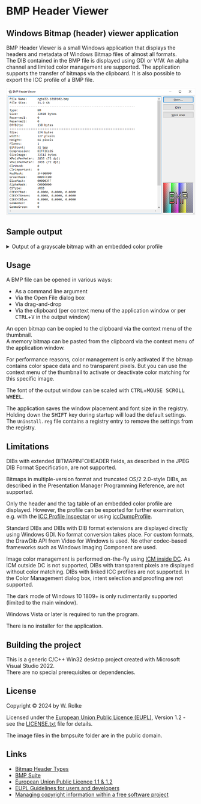# BMP Header Viewer

## Windows Bitmap (header) viewer application

BMP Header Viewer is a small Windows application that displays the headers and metadata of Windows Bitmap files of almost all formats.  
The DIB contained in the BMP file is displayed using GDI or VfW. An alpha channel and limited color management are supported. The application supports the transfer of bitmaps via the clipboard. It is also possible to export the ICC profile of a BMP file.

<p>
<picture>
<source media="(prefers-color-scheme: dark)" srcset="BmpHeaderViewer.dark.png">
<source media="(prefers-color-scheme: light)" srcset="BmpHeaderViewer.light.png">
<img alt="Screenshot of BMP Header Viewer" src="BmpHeaderViewer.light.png">
</picture>
</p>

## Sample output

<details>

<summary>Output of a grayscale bitmap with an embedded color profile</summary>

```
File Name:	Grayscale.bmp
File Size:	5.46 KB
------------------------------------------------------------------------
Type:		BM
Size:		5594 bytes
Reserved1:	0
Reserved2:	0
OffBits:	1162 bytes
------------------------------------------------------------------------
Size:		124 bytes
Width:		80 pixels
Height:		50 pixels
Planes:		1
BitCount:	8 bpp
Compression:	RGB
SizeImage:	0 bytes
XPelsPerMeter:	0
YPelsPerMeter:	0
ClrUsed:	256
ClrImportant:	0
RedMask:	00000000
GreenMask:	00000000
BlueMask:	00000000
AlphaMask:	00000000
CSType:		MBED
CIEXYZRed:	0.0000, 0.0000, 0.0000
CIEXYZGreen:	0.0000, 0.0000, 0.0000
CIEXYZBlue:	0.0000, 0.0000, 0.0000
GammaRed:	0
GammaGreen:	0
GammaBlue:	0
Intent:		GM_IMAGES (Perceptual)
ProfileData:	5148 bytes
ProfileSize:	432 bytes
Reserved:	0
------------------------------------------------------------------------
  I|   B   G   R   X |I | B  G  R  X  |
  0|   0   0   0   0 |00| 00 00 00 00 | black
  1|   1   1   1   0 |01| 01 01 01 00 |
  2|   2   2   2   0 |02| 02 02 02 00 |
  3|   3   3   3   0 |03| 03 03 03 00 |
  4|   4   4   4   0 |04| 04 04 04 00 |
  5|   5   5   5   0 |05| 05 05 05 00 |
  6|   6   6   6   0 |06| 06 06 06 00 |
  7|   7   7   7   0 |07| 07 07 07 00 |
  8|   8   8   8   0 |08| 08 08 08 00 |
  9|   9   9   9   0 |09| 09 09 09 00 |
 10|  10  10  10   0 |0A| 0A 0A 0A 00 |
 11|  11  11  11   0 |0B| 0B 0B 0B 00 |
 12|  12  12  12   0 |0C| 0C 0C 0C 00 |
 13|  13  13  13   0 |0D| 0D 0D 0D 00 |
 14|  14  14  14   0 |0E| 0E 0E 0E 00 |
 15|  15  15  15   0 |0F| 0F 0F 0F 00 |
 16|  16  16  16   0 |10| 10 10 10 00 |
 17|  17  17  17   0 |11| 11 11 11 00 |
 18|  18  18  18   0 |12| 12 12 12 00 |
 19|  19  19  19   0 |13| 13 13 13 00 |
 20|  20  20  20   0 |14| 14 14 14 00 |
 21|  21  21  21   0 |15| 15 15 15 00 |
 22|  22  22  22   0 |16| 16 16 16 00 |
 23|  23  23  23   0 |17| 17 17 17 00 |
 24|  24  24  24   0 |18| 18 18 18 00 |
 25|  25  25  25   0 |19| 19 19 19 00 |
 26|  26  26  26   0 |1A| 1A 1A 1A 00 |
 27|  27  27  27   0 |1B| 1B 1B 1B 00 |
 28|  28  28  28   0 |1C| 1C 1C 1C 00 |
 29|  29  29  29   0 |1D| 1D 1D 1D 00 |
 30|  30  30  30   0 |1E| 1E 1E 1E 00 |
 31|  31  31  31   0 |1F| 1F 1F 1F 00 |
 32|  32  32  32   0 |20| 20 20 20 00 |
 33|  33  33  33   0 |21| 21 21 21 00 |
 34|  34  34  34   0 |22| 22 22 22 00 |
 35|  35  35  35   0 |23| 23 23 23 00 |
 36|  36  36  36   0 |24| 24 24 24 00 |
 37|  37  37  37   0 |25| 25 25 25 00 |
 38|  38  38  38   0 |26| 26 26 26 00 |
 39|  39  39  39   0 |27| 27 27 27 00 |
 40|  40  40  40   0 |28| 28 28 28 00 |
 41|  41  41  41   0 |29| 29 29 29 00 |
 42|  42  42  42   0 |2A| 2A 2A 2A 00 |
 43|  43  43  43   0 |2B| 2B 2B 2B 00 |
 44|  44  44  44   0 |2C| 2C 2C 2C 00 |
 45|  45  45  45   0 |2D| 2D 2D 2D 00 |
 46|  46  46  46   0 |2E| 2E 2E 2E 00 |
 47|  47  47  47   0 |2F| 2F 2F 2F 00 |
 48|  48  48  48   0 |30| 30 30 30 00 |
 49|  49  49  49   0 |31| 31 31 31 00 |
 50|  50  50  50   0 |32| 32 32 32 00 |
 51|  51  51  51   0 |33| 33 33 33 00 |
 52|  52  52  52   0 |34| 34 34 34 00 |
 53|  53  53  53   0 |35| 35 35 35 00 |
 54|  54  54  54   0 |36| 36 36 36 00 |
 55|  55  55  55   0 |37| 37 37 37 00 |
 56|  56  56  56   0 |38| 38 38 38 00 |
 57|  57  57  57   0 |39| 39 39 39 00 |
 58|  58  58  58   0 |3A| 3A 3A 3A 00 |
 59|  59  59  59   0 |3B| 3B 3B 3B 00 |
 60|  60  60  60   0 |3C| 3C 3C 3C 00 |
 61|  61  61  61   0 |3D| 3D 3D 3D 00 |
 62|  62  62  62   0 |3E| 3E 3E 3E 00 |
 63|  63  63  63   0 |3F| 3F 3F 3F 00 |
 64|  64  64  64   0 |40| 40 40 40 00 |
 65|  65  65  65   0 |41| 41 41 41 00 |
 66|  66  66  66   0 |42| 42 42 42 00 |
 67|  67  67  67   0 |43| 43 43 43 00 |
 68|  68  68  68   0 |44| 44 44 44 00 |
 69|  69  69  69   0 |45| 45 45 45 00 |
 70|  70  70  70   0 |46| 46 46 46 00 |
 71|  71  71  71   0 |47| 47 47 47 00 |
 72|  72  72  72   0 |48| 48 48 48 00 |
 73|  73  73  73   0 |49| 49 49 49 00 |
 74|  74  74  74   0 |4A| 4A 4A 4A 00 |
 75|  75  75  75   0 |4B| 4B 4B 4B 00 |
 76|  76  76  76   0 |4C| 4C 4C 4C 00 |
 77|  77  77  77   0 |4D| 4D 4D 4D 00 |
 78|  78  78  78   0 |4E| 4E 4E 4E 00 |
 79|  79  79  79   0 |4F| 4F 4F 4F 00 |
 80|  80  80  80   0 |50| 50 50 50 00 |
 81|  81  81  81   0 |51| 51 51 51 00 |
 82|  82  82  82   0 |52| 52 52 52 00 |
 83|  83  83  83   0 |53| 53 53 53 00 |
 84|  84  84  84   0 |54| 54 54 54 00 |
 85|  85  85  85   0 |55| 55 55 55 00 |
 86|  86  86  86   0 |56| 56 56 56 00 |
 87|  87  87  87   0 |57| 57 57 57 00 |
 88|  88  88  88   0 |58| 58 58 58 00 |
 89|  89  89  89   0 |59| 59 59 59 00 |
 90|  90  90  90   0 |5A| 5A 5A 5A 00 |
 91|  91  91  91   0 |5B| 5B 5B 5B 00 |
 92|  92  92  92   0 |5C| 5C 5C 5C 00 |
 93|  93  93  93   0 |5D| 5D 5D 5D 00 |
 94|  94  94  94   0 |5E| 5E 5E 5E 00 |
 95|  95  95  95   0 |5F| 5F 5F 5F 00 |
 96|  96  96  96   0 |60| 60 60 60 00 |
 97|  97  97  97   0 |61| 61 61 61 00 |
 98|  98  98  98   0 |62| 62 62 62 00 |
 99|  99  99  99   0 |63| 63 63 63 00 |
100| 100 100 100   0 |64| 64 64 64 00 |
101| 101 101 101   0 |65| 65 65 65 00 |
102| 102 102 102   0 |66| 66 66 66 00 |
103| 103 103 103   0 |67| 67 67 67 00 |
104| 104 104 104   0 |68| 68 68 68 00 |
105| 105 105 105   0 |69| 69 69 69 00 |
106| 106 106 106   0 |6A| 6A 6A 6A 00 |
107| 107 107 107   0 |6B| 6B 6B 6B 00 |
108| 108 108 108   0 |6C| 6C 6C 6C 00 |
109| 109 109 109   0 |6D| 6D 6D 6D 00 |
110| 110 110 110   0 |6E| 6E 6E 6E 00 |
111| 111 111 111   0 |6F| 6F 6F 6F 00 |
112| 112 112 112   0 |70| 70 70 70 00 |
113| 113 113 113   0 |71| 71 71 71 00 |
114| 114 114 114   0 |72| 72 72 72 00 |
115| 115 115 115   0 |73| 73 73 73 00 |
116| 116 116 116   0 |74| 74 74 74 00 |
117| 117 117 117   0 |75| 75 75 75 00 |
118| 118 118 118   0 |76| 76 76 76 00 |
119| 119 119 119   0 |77| 77 77 77 00 |
120| 120 120 120   0 |78| 78 78 78 00 |
121| 121 121 121   0 |79| 79 79 79 00 |
122| 122 122 122   0 |7A| 7A 7A 7A 00 |
123| 123 123 123   0 |7B| 7B 7B 7B 00 |
124| 124 124 124   0 |7C| 7C 7C 7C 00 |
125| 125 125 125   0 |7D| 7D 7D 7D 00 |
126| 126 126 126   0 |7E| 7E 7E 7E 00 |
127| 127 127 127   0 |7F| 7F 7F 7F 00 |
128| 128 128 128   0 |80| 80 80 80 00 | medium gray
129| 129 129 129   0 |81| 81 81 81 00 |
130| 130 130 130   0 |82| 82 82 82 00 |
131| 131 131 131   0 |83| 83 83 83 00 |
132| 132 132 132   0 |84| 84 84 84 00 |
133| 133 133 133   0 |85| 85 85 85 00 |
134| 134 134 134   0 |86| 86 86 86 00 |
135| 135 135 135   0 |87| 87 87 87 00 |
136| 136 136 136   0 |88| 88 88 88 00 |
137| 137 137 137   0 |89| 89 89 89 00 |
138| 138 138 138   0 |8A| 8A 8A 8A 00 |
139| 139 139 139   0 |8B| 8B 8B 8B 00 |
140| 140 140 140   0 |8C| 8C 8C 8C 00 |
141| 141 141 141   0 |8D| 8D 8D 8D 00 |
142| 142 142 142   0 |8E| 8E 8E 8E 00 |
143| 143 143 143   0 |8F| 8F 8F 8F 00 |
144| 144 144 144   0 |90| 90 90 90 00 |
145| 145 145 145   0 |91| 91 91 91 00 |
146| 146 146 146   0 |92| 92 92 92 00 |
147| 147 147 147   0 |93| 93 93 93 00 |
148| 148 148 148   0 |94| 94 94 94 00 |
149| 149 149 149   0 |95| 95 95 95 00 |
150| 150 150 150   0 |96| 96 96 96 00 |
151| 151 151 151   0 |97| 97 97 97 00 |
152| 152 152 152   0 |98| 98 98 98 00 |
153| 153 153 153   0 |99| 99 99 99 00 |
154| 154 154 154   0 |9A| 9A 9A 9A 00 |
155| 155 155 155   0 |9B| 9B 9B 9B 00 |
156| 156 156 156   0 |9C| 9C 9C 9C 00 |
157| 157 157 157   0 |9D| 9D 9D 9D 00 |
158| 158 158 158   0 |9E| 9E 9E 9E 00 |
159| 159 159 159   0 |9F| 9F 9F 9F 00 |
160| 160 160 160   0 |A0| A0 A0 A0 00 |
161| 161 161 161   0 |A1| A1 A1 A1 00 |
162| 162 162 162   0 |A2| A2 A2 A2 00 |
163| 163 163 163   0 |A3| A3 A3 A3 00 |
164| 164 164 164   0 |A4| A4 A4 A4 00 |
165| 165 165 165   0 |A5| A5 A5 A5 00 |
166| 166 166 166   0 |A6| A6 A6 A6 00 |
167| 167 167 167   0 |A7| A7 A7 A7 00 |
168| 168 168 168   0 |A8| A8 A8 A8 00 |
169| 169 169 169   0 |A9| A9 A9 A9 00 |
170| 170 170 170   0 |AA| AA AA AA 00 |
171| 171 171 171   0 |AB| AB AB AB 00 |
172| 172 172 172   0 |AC| AC AC AC 00 |
173| 173 173 173   0 |AD| AD AD AD 00 |
174| 174 174 174   0 |AE| AE AE AE 00 |
175| 175 175 175   0 |AF| AF AF AF 00 |
176| 176 176 176   0 |B0| B0 B0 B0 00 |
177| 177 177 177   0 |B1| B1 B1 B1 00 |
178| 178 178 178   0 |B2| B2 B2 B2 00 |
179| 179 179 179   0 |B3| B3 B3 B3 00 |
180| 180 180 180   0 |B4| B4 B4 B4 00 |
181| 181 181 181   0 |B5| B5 B5 B5 00 |
182| 182 182 182   0 |B6| B6 B6 B6 00 |
183| 183 183 183   0 |B7| B7 B7 B7 00 |
184| 184 184 184   0 |B8| B8 B8 B8 00 |
185| 185 185 185   0 |B9| B9 B9 B9 00 |
186| 186 186 186   0 |BA| BA BA BA 00 |
187| 187 187 187   0 |BB| BB BB BB 00 |
188| 188 188 188   0 |BC| BC BC BC 00 |
189| 189 189 189   0 |BD| BD BD BD 00 |
190| 190 190 190   0 |BE| BE BE BE 00 |
191| 191 191 191   0 |BF| BF BF BF 00 |
192| 192 192 192   0 |C0| C0 C0 C0 00 | light gray
193| 193 193 193   0 |C1| C1 C1 C1 00 |
194| 194 194 194   0 |C2| C2 C2 C2 00 |
195| 195 195 195   0 |C3| C3 C3 C3 00 |
196| 196 196 196   0 |C4| C4 C4 C4 00 |
197| 197 197 197   0 |C5| C5 C5 C5 00 |
198| 198 198 198   0 |C6| C6 C6 C6 00 |
199| 199 199 199   0 |C7| C7 C7 C7 00 |
200| 200 200 200   0 |C8| C8 C8 C8 00 |
201| 201 201 201   0 |C9| C9 C9 C9 00 |
202| 202 202 202   0 |CA| CA CA CA 00 |
203| 203 203 203   0 |CB| CB CB CB 00 |
204| 204 204 204   0 |CC| CC CC CC 00 |
205| 205 205 205   0 |CD| CD CD CD 00 |
206| 206 206 206   0 |CE| CE CE CE 00 |
207| 207 207 207   0 |CF| CF CF CF 00 |
208| 208 208 208   0 |D0| D0 D0 D0 00 |
209| 209 209 209   0 |D1| D1 D1 D1 00 |
210| 210 210 210   0 |D2| D2 D2 D2 00 |
211| 211 211 211   0 |D3| D3 D3 D3 00 |
212| 212 212 212   0 |D4| D4 D4 D4 00 |
213| 213 213 213   0 |D5| D5 D5 D5 00 |
214| 214 214 214   0 |D6| D6 D6 D6 00 |
215| 215 215 215   0 |D7| D7 D7 D7 00 |
216| 216 216 216   0 |D8| D8 D8 D8 00 |
217| 217 217 217   0 |D9| D9 D9 D9 00 |
218| 218 218 218   0 |DA| DA DA DA 00 |
219| 219 219 219   0 |DB| DB DB DB 00 |
220| 220 220 220   0 |DC| DC DC DC 00 |
221| 221 221 221   0 |DD| DD DD DD 00 |
222| 222 222 222   0 |DE| DE DE DE 00 |
223| 223 223 223   0 |DF| DF DF DF 00 |
224| 224 224 224   0 |E0| E0 E0 E0 00 |
225| 225 225 225   0 |E1| E1 E1 E1 00 |
226| 226 226 226   0 |E2| E2 E2 E2 00 |
227| 227 227 227   0 |E3| E3 E3 E3 00 |
228| 228 228 228   0 |E4| E4 E4 E4 00 |
229| 229 229 229   0 |E5| E5 E5 E5 00 |
230| 230 230 230   0 |E6| E6 E6 E6 00 |
231| 231 231 231   0 |E7| E7 E7 E7 00 |
232| 232 232 232   0 |E8| E8 E8 E8 00 |
233| 233 233 233   0 |E9| E9 E9 E9 00 |
234| 234 234 234   0 |EA| EA EA EA 00 |
235| 235 235 235   0 |EB| EB EB EB 00 |
236| 236 236 236   0 |EC| EC EC EC 00 |
237| 237 237 237   0 |ED| ED ED ED 00 |
238| 238 238 238   0 |EE| EE EE EE 00 |
239| 239 239 239   0 |EF| EF EF EF 00 |
240| 240 240 240   0 |F0| F0 F0 F0 00 |
241| 241 241 241   0 |F1| F1 F1 F1 00 |
242| 242 242 242   0 |F2| F2 F2 F2 00 |
243| 243 243 243   0 |F3| F3 F3 F3 00 |
244| 244 244 244   0 |F4| F4 F4 F4 00 |
245| 245 245 245   0 |F5| F5 F5 F5 00 |
246| 246 246 246   0 |F6| F6 F6 F6 00 |
247| 247 247 247   0 |F7| F7 F7 F7 00 |
248| 248 248 248   0 |F8| F8 F8 F8 00 |
249| 249 249 249   0 |F9| F9 F9 F9 00 |
250| 250 250 250   0 |FA| FA FA FA 00 |
251| 251 251 251   0 |FB| FB FB FB 00 |
252| 252 252 252   0 |FC| FC FC FC 00 |
253| 253 253 253   0 |FD| FD FD FD 00 |
254| 254 254 254   0 |FE| FE FE FE 00 |
255| 255 255 255   0 |FF| FF FF FF 00 | white
------------------------------------------------------------------------
ProfileSize:	432 bytes
CMMType:	ADBE
Version:	2.1.0
Class:		mntr
ColorSpace:	GRAY
PCS:		XYZ 
DateTime:	1999-06-03 00:00:00
Signature:	acsp
Platform:	MSFT
ProfileFlags:	00000000
Manufacturer:	none
Model:		0
Attributes:	0000000000000000
Intent:		RELATIVE_COLORIMETRIC
Illuminant:	0.9642, 1.0000, 0.8249
Creator:	ADBE
------------------------------------------------------------------------
TagCount:	5
------------------------------------------------------------------------
Sig. | Element Offset | Element Size |
cprt |      192 bytes |     76 bytes |
desc |      268 bytes |    105 bytes |
wtpt |      376 bytes |     20 bytes |
bkpt |      396 bytes |     20 bytes |
kTRC |      416 bytes |     14 bytes |
========================================================================

```
</details>

## Usage

A BMP file can be opened in various ways:

- As a command line argument
- Via the Open File dialog box
- Via drag-and-drop
- Via the clipboard (per context menu of the application window or per <kbd>CTRL</kbd>+<kbd>V</kbd> in the output window)

An open bitmap can be copied to the clipboard via the context menu of the thumbnail.  
A memory bitmap can be pasted from the clipboard via the context menu of the application window.

For performance reasons, color management is only activated if the bitmap contains color space data and no transparent pixels. But you can use the context menu of the thumbnail to activate or deactivate color matching for this specific image.

The font of the output window can be scaled with <kbd>CTRL</kbd>+<kbd>MOUSE SCROLL WHEEL</kbd>.

The application saves the window placement and font size in the registry. Holding down the <kbd>SHIFT</kbd> key during startup will load the default settings. The `Uninstall.reg` file contains a registry entry to remove the settings from the registry.

## Limitations

DIBs with extended BITMAPINFOHEADER fields, as described in the JPEG DIB Format Specification, are not supported.

Bitmaps in multiple-version format and truncated OS/2 2.0-style DIBs, as described in the Presentation Manager Programming Reference, are not supported.

Only the header and the tag table of an embedded color profile are displayed. However, the profile can be exported for further examination, e.g. with the [ICC Profile Inspector](https://www.color.org/profileinspector.xalter) or using [iccDumpProfile](https://github.com/InternationalColorConsortium/DemoIccMAX).

Standard DIBs and DIBs with DIB format extensions are displayed directly using Windows GDI. No format conversion takes place. For custom formats, the DrawDib API from Video for Windows is used. No other codec-based frameworks such as Windows Imaging Component are used.

Image color management is performed on-the-fly using [ICM inside DC](https://learn.microsoft.com/en-us/windows/win32/api/wingdi/nf-wingdi-seticmmode). As ICM outside DC is not supported, DIBs with transparent pixels are displayed without color matching. DIBs with linked ICC profiles are not supported. In the Color Management dialog box, intent selection and proofing are not supported.

The dark mode of Windows 10 1809+ is only rudimentarily supported (limited to the main window).

Windows Vista or later is required to run the program.

There is no installer for the application.

## Building the project

This is a generic C/C++ Win32 desktop project created with Microsoft Visual Studio 2022.  
There are no special prerequisites or dependencies.

## License

Copyright © 2024 by W. Rolke

Licensed under the [European Union Public Licence (EUPL)](https://joinup.ec.europa.eu/software/page/eupl), Version 1.2 - see the [LICENSE.txt](LICENSE.txt) file for details.

The image files in the bmpsuite folder are in the public domain.

## Links

- [Bitmap Header Types](https://learn.microsoft.com/en-us/windows/win32/gdi/bitmap-header-types)
- [BMP Suite](https://entropymine.com/jason/bmpsuite/)
- [European Union Public Licence 1.1 & 1.2](https://joinup.ec.europa.eu/software/page/eupl)
- [EUPL Guidelines for users and developers](https://joinup.ec.europa.eu/collection/eupl/guidelines-users-and-developers)
- [Managing copyright information within a free software project](https://softwarefreedom.org/resources/2012/ManagingCopyrightInformation.html)

